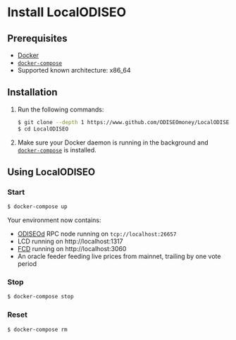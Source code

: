 # Install LocalODISEO

## Prerequisites

- [Docker](https://www.docker.com/)
- [`docker-compose`](https://github.com/docker/compose)
- Supported known architecture: x86_64

## Installation

1. Run the following commands:

    ```sh
    $ git clone --depth 1 https://www.github.com/ODISEOmoney/LocalODISEO
    $ cd LocalODISEO
    ```

2. Make sure your Docker daemon is running in the background and [`docker-compose`](https://github.com/docker/compose) is installed.

## Using LocalODISEO

### Start

```sh
$ docker-compose up
```

Your environment now contains:

- [ODISEOd](http://github.com/ODISEOmoney/core) RPC node running on `tcp://localhost:26657`
- LCD running on http://localhost:1317
- [FCD](http://www.github.com/ODISEOmoney/fcd) running on http://localhost:3060
- An oracle feeder feeding live prices from mainnet, trailing by one vote period

### Stop

```sh
$ docker-compose stop
```

### Reset

```sh
$ docker-compose rm
```
